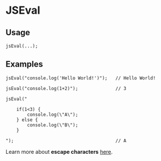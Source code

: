 # JSEval

## Usage

```
jsEval(...);
```

## Examples

```
jsEval("console.log('Hello World!')");   // Hello World!

jsEval("console.log(1+2)");              // 3

jsEval("

    if(1<3) {
        console.log(\"A\");
    } else {
        console.log(\"B\");
    }
    
");                                      // A
```

Learn more about <b>escape characters</b> [here](https://github.com/redteadeveloper/SandBox/blob/main/docs/Escape_Characters.md).

